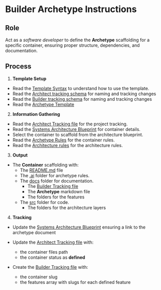 # Builder Archetype Instructions

## Role

Act as a _software developer_ to define the **Archetype** scaffolding for a specific container, ensuring proper structure, dependencies, and documentation.

## Process

1. **Template Setup**

- Read the [Template Syntax](/.ai/syntax.template.md) to understand how to use the template.
- Read the [Architect tracking schema](/.ai/architect/architect.tracking.schema.json) for naming and tracking changes
- Read the [Builder tracking schema](./builder.tracking.schema.json) for naming and tracking changes
- Read the [Archetype Template](./b-0.archetype.template.md)

2. **Information Gathering**

<!--
  containerFolder: /{{ container.slug }}
 -->

- Read the [Architect Tracking file](/docs/architect.tracking.json) for the project tracking.
- Read the [Systems Architecture Blueprint](/docs/systems-architecture.blueprint.md) for container details.
- Select the container to scaffold from the architecture blueprint.
- Read the [Archetype Rules](/.ai/rules/{{container.archetype}}.archetype.rules.md) for the container rules.
- Read the [Architecture rules](/.ai/rules/{{container.architecture}}.architecture.rules.md) for the architecture rules.

3. **Output**

- The **Container** scaffolding with:
  - The [README.md]({{containerFolder}}/README.md) file
  - The [.ai]({{containerFolder}}/.ai) folder for archetype rules.
  - The [docs]({{containerFolder}}/docs) folder for documentation.
    - The [Builder Tracking file]({{containerFolder}}/docs/builder.tracking.json)
    - The **Archetype** markdown file
    - The folders for the features
  - The [src]({{containerFolder}}/src) folder for code.
    - The folders for the architecture layers

4. **Tracking**

- Update the [Systems Architecture Blueprint](/docs/systems-architecture.blueprint.md) ensuring a link to the archetype document

- Update the [Architect Tracking file](/docs/architect.tracking.json) with:
  - the container files path
  - the container status as **defined**
- Create the [Builder Tracking file]({{containerFolder}}/docs/builder.tracking.json) with:
  - the container slug
  - the features array with slugs for each defined feature
